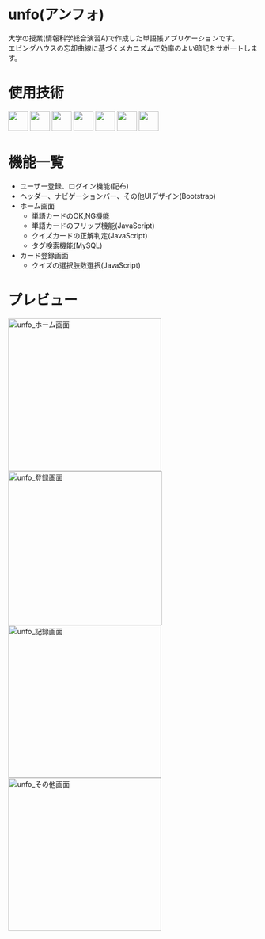 # unfo(アンフォ)
大学の授業(情報科学総合演習A)で作成した単語帳アプリケーションです。<br>
エビングハウスの忘却曲線に基づくメカニズムで効率のよい暗記をサポートします。<br>

# 使用技術
<p>
  <img src="https://img.shields.io/badge/-Html5-444444.svg?logo=html5&style=popout-square" height="40">
  <img src="https://img.shields.io/badge/-Css3-1572B6.svg?logo=css3&style=popout-square" height="40">
  <img src="https://img.shields.io/badge/-Bootstrap-563D7C.svg?logo=bootstrap&style=popout-square" height="40">
  <img src="https://img.shields.io/badge/-Javascript-ffffff.svg?logo=javascript&style=popout-square" height="40">
  <img src="https://img.shields.io/badge/-FastAPI-ffffff.svg?logo=fastapi&style=popout-square" height="40">
  <img src="https://img.shields.io/badge/-Docker-ffffff.svg?logo=docker&style=popout-square" height="40">
  <img src="https://img.shields.io/badge/-Mysql-ffa500.svg?logo=mysql&style=popout-square" height="40">
</p>

# 機能一覧
- ユーザー登録、ログイン機能(配布)
- ヘッダー、ナビゲーションバー、その他UIデザイン(Bootstrap)
- ホーム画面
  - 単語カードのOK,NG機能
  - 単語カードのフリップ機能(JavaScript)
  - クイズカードの正解判定(JavaScript)
  - タグ検索機能(MySQL)
- カード登録画面
  - クイズの選択肢数選択(JavaScript)

 # プレビュー
<p>
  <img width="309" alt="unfo_ホーム画面" src="https://github.com/ogaoga08/unfo_local/assets/131137413/c53b89a6-c4a7-45cf-8351-4f57acbec717">
  <img width="311" alt="unfo_登録画面" src="https://github.com/ogaoga08/unfo_local/assets/131137413/2b9d47cc-4b12-4d5f-8944-825ec564ab42">
  <img width="309" alt="unfo_記録画面" src="https://github.com/ogaoga08/unfo_local/assets/131137413/f7560295-f4b5-4199-b1b2-c5901e39e665">
  <img width="309" alt="unfo_その他画面" src="https://github.com/ogaoga08/unfo_local/assets/131137413/1bf1d3bd-2548-4506-9005-87307cf54a72">
</p>
